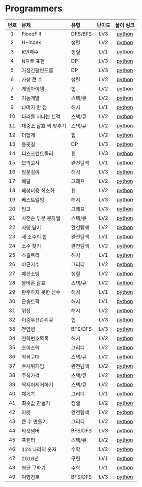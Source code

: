 
# Programmers

| 번호 |  문제  | 유형   |         난이도          |        풀이 링크         |
|:---:	|:---	|:---	|:--:|:---:|
|1|FloodFill|DFS/BFS| LV3 | <a href="FloodFill.ipynb">python</a>||
|2|H-Index|정렬|LV2| <a href="">python</a>|
|3|K번째수|정렬|LV1| <a href="K번째수.ipynb">python</a>|
|4|N으로 표현|DP|LV3| <a href="N으로 표현_.ipynb">python</a>|
|5|가장긴팰린드롬|DP|LV3| <a href="가장긴팰린드롬.ipynb">python</a>|
|6|가장 큰 수|정렬|LV2| <a href="가장큰수.ipynb">python</a>|
|7|게임아이템|힙|LV2| <a href="게임아이템_.ipynb">python</a>|
|8|기능개발|스택/큐|LV2| <a href="기능개발_.ipynb">python</a>|
|9|나머지 한 점|해시|LV1| <a href="나머지 한 점.ipynb">python</a>|
|10|다리를 지나는 트럭|스택/큐|LV2| <a href="다리를 지나는 트럭.ipynb">python</a>|
|11|대중소 괄호 짝 맞추기|스택/큐|LV2| <a href="">python</a>|
|12|더맵게|힙|LV2| <a href="더맵게.ipynb">python</a>|
|13|등굣길|DP|LV3| <a href="등굣길.ipynb">python</a>|
|14|디스크컨트롤러|힙|LV3| <a href="디스크컨트롤러.ipynb">python</a>|
|15|모의고사|완전탐색|LV1| <a href="">python</a>|
|16|방문길이|해시|LV3| <a href="방문길이.ipynb">python</a>|
|17|배달|그래프|LV2| <a href="배달.ipynb">python</a>|
|18|배상비용 최소화|힙|LV2| <a href="배상비용최소화.ipynb">python</a>|
|19|베스트앨범|해시|LV3| <a href="베스트앨범.ipynb">python</a>|
|20|빙고|그래프|LV3| <a href="빙고.ipynb">python</a>|
|21|사전순 부분 문자열|스택/큐|LV2| <a href="사전순 부분 문자열.ipynb">python</a>|
|22|사탕 담기|완전탐색|LV2| <a href="사탕 담기.ipynb">python</a>|
|23|세 소수의 합|완전탐색|LV1| <a href="세 소수의 합.ipynb">python</a>|
|24|소수 찾기|완전탐색|LV2| <a href="소수 찾기.ipynb">python</a>|
|25|스킬트리|해시|LV1| <a href="">python</a>|
|26|야근지수|그리디|LV2| <a href="야근지수.ipynb">python</a>|
|27|예산소팅|정렬|LV2| <a href="예산소팅.ipynb">python</a>|
|28|올바른 괄호|스택/큐|LV2| <a href="올바른 괄호.ipynb">python</a>|
|29|완주하지 못한 선수|해시|LV1| <a href="">python</a>|
|30|운송트럭|해시|LV1| <a href="">python</a>|
|31|위장|해시|LV2| <a href="">python</a>|
|32|이중우선순위큐|힙|LV3| <a href="이중우선순위큐.ipynb">python</a>|
|33|전염병|BFS/DFS|LV3| <a href="전염병.ipynb">python</a>|
|34|전화번호목록|해시|LV2| <a href="">python</a>|
|35|조이스틱|그리디|LV2| <a href="조이스틱_.ipynb">python</a>|
|36|좌석구매|스택/큐|LV2|<a href="좌석구매.ipynb">python</a>|
|37|주사위게임|완전탐색|LV2| <a href="주사위게임.ipynb">python</a>|
|38|주식가격|스택/큐|LV2| <a href="주식가격.ipynb">python</a>|
|39|짝지어제거하기|스택/큐|LV2| <a href="짝지어제거하기.ipynb">python</a>|
|40|체육복|그리디|LV1|<a href="">python</a>|
|41|최솟값 만들기|정렬|LV2| <a href="최솟값 만들기.ipynb">python</a>|
|42|카펫|완전탐색|LV2| <a href="카펫.ipynb">python</a>|
|43|큰 수 만들기|그리디|LV2| <a href="큰 수 만들기.ipynb">python</a>|
|44|타겟넘버|BFS/DFS|LV3| <a href="타겟넘버.ipynb">python</a>|
|45|프린터|스택/큐|LV2| <a href="">python</a>|
|46|124 나라의 숫자|수학|LV2| <a href="">python</a>|
|47|2016년|구현|LV1| <a href="">python</a>|
|48|평균 구하기|수학|LV1|<a href="">python</a> |
|49|여행경로|BFS/DFS|LV3|<a href="여행경로.ipynb">python</a> |




